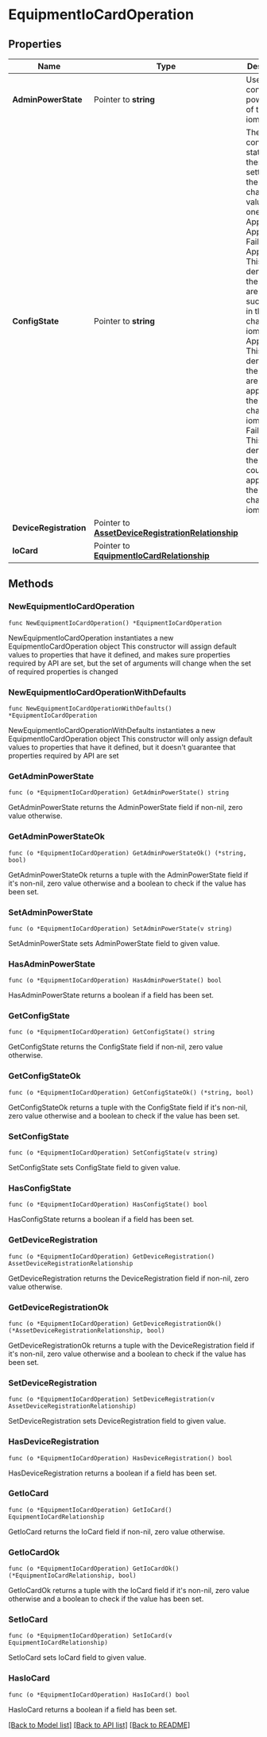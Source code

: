 # EquipmentIoCardOperation

## Properties

Name | Type | Description | Notes
------------ | ------------- | ------------- | -------------
**AdminPowerState** | Pointer to **string** | User configured power state of the iomodule. | [optional] [default to "None"]
**ConfigState** | Pointer to **string** | The configured state of these settings in the target chassis. The value is any one of Applied, Applying, Failed. Applied - This state denotes that the settings are applied successfully in the target chassis iomodule. Applying - This state denotes that the settings are being applied in the target chassis iomodule. Failed - This state denotes that the settings could not be applied in the target chassis iomodule. | [optional] [readonly] [default to "None"]
**DeviceRegistration** | Pointer to [**AssetDeviceRegistrationRelationship**](asset.DeviceRegistration.Relationship.md) |  | [optional] 
**IoCard** | Pointer to [**EquipmentIoCardRelationship**](equipment.IoCard.Relationship.md) |  | [optional] 

## Methods

### NewEquipmentIoCardOperation

`func NewEquipmentIoCardOperation() *EquipmentIoCardOperation`

NewEquipmentIoCardOperation instantiates a new EquipmentIoCardOperation object
This constructor will assign default values to properties that have it defined,
and makes sure properties required by API are set, but the set of arguments
will change when the set of required properties is changed

### NewEquipmentIoCardOperationWithDefaults

`func NewEquipmentIoCardOperationWithDefaults() *EquipmentIoCardOperation`

NewEquipmentIoCardOperationWithDefaults instantiates a new EquipmentIoCardOperation object
This constructor will only assign default values to properties that have it defined,
but it doesn't guarantee that properties required by API are set

### GetAdminPowerState

`func (o *EquipmentIoCardOperation) GetAdminPowerState() string`

GetAdminPowerState returns the AdminPowerState field if non-nil, zero value otherwise.

### GetAdminPowerStateOk

`func (o *EquipmentIoCardOperation) GetAdminPowerStateOk() (*string, bool)`

GetAdminPowerStateOk returns a tuple with the AdminPowerState field if it's non-nil, zero value otherwise
and a boolean to check if the value has been set.

### SetAdminPowerState

`func (o *EquipmentIoCardOperation) SetAdminPowerState(v string)`

SetAdminPowerState sets AdminPowerState field to given value.

### HasAdminPowerState

`func (o *EquipmentIoCardOperation) HasAdminPowerState() bool`

HasAdminPowerState returns a boolean if a field has been set.

### GetConfigState

`func (o *EquipmentIoCardOperation) GetConfigState() string`

GetConfigState returns the ConfigState field if non-nil, zero value otherwise.

### GetConfigStateOk

`func (o *EquipmentIoCardOperation) GetConfigStateOk() (*string, bool)`

GetConfigStateOk returns a tuple with the ConfigState field if it's non-nil, zero value otherwise
and a boolean to check if the value has been set.

### SetConfigState

`func (o *EquipmentIoCardOperation) SetConfigState(v string)`

SetConfigState sets ConfigState field to given value.

### HasConfigState

`func (o *EquipmentIoCardOperation) HasConfigState() bool`

HasConfigState returns a boolean if a field has been set.

### GetDeviceRegistration

`func (o *EquipmentIoCardOperation) GetDeviceRegistration() AssetDeviceRegistrationRelationship`

GetDeviceRegistration returns the DeviceRegistration field if non-nil, zero value otherwise.

### GetDeviceRegistrationOk

`func (o *EquipmentIoCardOperation) GetDeviceRegistrationOk() (*AssetDeviceRegistrationRelationship, bool)`

GetDeviceRegistrationOk returns a tuple with the DeviceRegistration field if it's non-nil, zero value otherwise
and a boolean to check if the value has been set.

### SetDeviceRegistration

`func (o *EquipmentIoCardOperation) SetDeviceRegistration(v AssetDeviceRegistrationRelationship)`

SetDeviceRegistration sets DeviceRegistration field to given value.

### HasDeviceRegistration

`func (o *EquipmentIoCardOperation) HasDeviceRegistration() bool`

HasDeviceRegistration returns a boolean if a field has been set.

### GetIoCard

`func (o *EquipmentIoCardOperation) GetIoCard() EquipmentIoCardRelationship`

GetIoCard returns the IoCard field if non-nil, zero value otherwise.

### GetIoCardOk

`func (o *EquipmentIoCardOperation) GetIoCardOk() (*EquipmentIoCardRelationship, bool)`

GetIoCardOk returns a tuple with the IoCard field if it's non-nil, zero value otherwise
and a boolean to check if the value has been set.

### SetIoCard

`func (o *EquipmentIoCardOperation) SetIoCard(v EquipmentIoCardRelationship)`

SetIoCard sets IoCard field to given value.

### HasIoCard

`func (o *EquipmentIoCardOperation) HasIoCard() bool`

HasIoCard returns a boolean if a field has been set.


[[Back to Model list]](../README.md#documentation-for-models) [[Back to API list]](../README.md#documentation-for-api-endpoints) [[Back to README]](../README.md)


